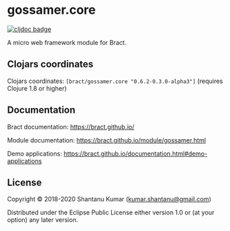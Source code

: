 # gossamer.core

[![cljdoc badge](https://cljdoc.org/badge/bract/gossamer.core)](https://cljdoc.org/d/bract/gossamer.core)

A micro web framework module for Bract.


## Clojars coordinates

Clojars coordinates: `[bract/gossamer.core "0.6.2-0.3.0-alpha3"]` (requires Clojure 1.8 or higher)


## Documentation

Bract documentation: https://bract.github.io/

Module documentation: https://bract.github.io/module/gossamer.html

Demo applications: https://bract.github.io/documentation.html#demo-applications


## License

Copyright © 2018-2020 Shantanu Kumar (kumar.shantanu@gmail.com)

Distributed under the Eclipse Public License either version 1.0 or (at
your option) any later version.
